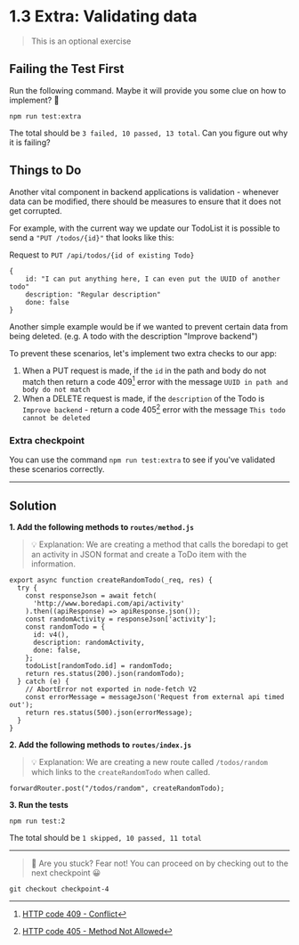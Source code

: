 # 1.3 Extra: Validating data

> This is an optional exercise

## Failing the Test First

Run the following command. Maybe it will provide you some clue on how to implement? 🤔

```
npm run test:extra
```
The total should be `3 failed, 10 passed, 13 total`. Can you figure out why it is failing?

## Things to Do

Another vital component in backend applications is validation - whenever data can be modified, there should be measures to ensure that it does not get corrupted.

For example, with the current way we update our TodoList it is possible to send a `"PUT /todos/{id}"` that looks like this:

Request to `PUT /api/todos/{id of existing Todo}`

```
{
    id: "I can put anything here, I can even put the UUID of another todo"
    description: "Regular description"
    done: false
}

```

Another simple example would be if we wanted to prevent certain data from being deleted. (e.g. A todo with the description "Improve backend")

To prevent these scenarios, let's implement two extra checks to our app:

1. When a PUT request is made, if the `id` in the path and body do not match then return a code 409[^1] error with the message `UUID in path and body do not match`
3. When a DELETE request is made, if the `description` of the Todo is `Improve backend` - return a code 405[^2] error with the message `This todo cannot be deleted`

### Extra checkpoint
You can use the command `npm run test:extra` to see if you've validated these scenarios correctly.

[^1]: [HTTP code 409 - Conflict](https://developer.mozilla.org/en-US/docs/Web/HTTP/Status/409)
[^2]: [HTTP code 405 - Method Not Allowed](https://developer.mozilla.org/en-US/docs/Web/HTTP/Status/409)

---

## Solution

**1. Add the following methods to `routes/method.js`**
> 💡 Explanation: We are creating a method that calls the boredapi to get an activity in JSON format and create a ToDo item with the information.
```
export async function createRandomTodo(_req, res) {
  try {
    const responseJson = await fetch(
      'http://www.boredapi.com/api/activity'
    ).then((apiResponse) => apiResponse.json());
    const randomActivity = responseJson['activity'];
    const randomTodo = {
      id: v4(),
      description: randomActivity,
      done: false,
    };
    todoList[randomTodo.id] = randomTodo;
    return res.status(200).json(randomTodo);
  } catch (e) {
    // AbortError not exported in node-fetch V2
    const errorMessage = messageJson('Request from external api timed out');
    return res.status(500).json(errorMessage);
  }
}
```

**2. Add the following methods to `routes/index.js`**
> 💡 Explanation: We are creating a new route called `/todos/random` which links to the `createRandomTodo` when called.

```
forwardRouter.post("/todos/random", createRandomTodo);
```

**3. Run the tests**

```
npm run test:2
```

The total should be `1 skipped, 10 passed, 11 total`

---

> 🚩 Are you stuck? Fear not! You can proceed on by checking out to the next checkpoint 😀
```
git checkout checkpoint-4
```